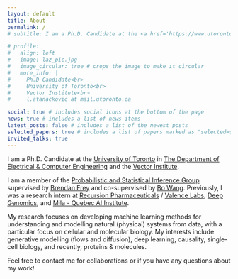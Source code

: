 ```yaml
---
layout: default
title: About
permalink: /
# subtitle: I am a Ph.D. Candidate at the <a href='https://www.utoronto.ca/'>University of Toronto</a> in <a href='https://www.ece.utoronto.ca/'>The Department of Electrical & Computer Engineering</a> and the <a href='https://vectorinstitute.ai/'>Vector Institute</a>.

# profile:
#   align: left
#   image: laz_pic.jpg
#   image_circular: true # crops the image to make it circular
#   more_info: |
#     Ph.D Candidate<br>
#     University of Toronto<br>
#     Vector Institute<br>
#     l.atanackovic at mail.utoronto.ca

social: true # includes social icons at the bottom of the page
news: true # includes a list of news items
latest_posts: false # includes a list of the newest posts
selected_papers: true # includes a list of papers marked as "selected={true}"
invited_talks: true
---
```


 I am a Ph.D. Candidate at the <a href='https://www.utoronto.ca/'>University of Toronto</a> in <a href='https://www.ece.utoronto.ca/'>The Department of Electrical & Computer Engineering</a> and the <a href='https://vectorinstitute.ai/'>Vector Institute</a>.

I am a member of the <a href='https://psi.toronto.edu/'>Probabilistic and Statistical Inference Group</a> supervised by <a href='https://psi.toronto.edu/~frey/'>Brendan Frey</a> and co-supervised by <a href='https://wanglab.ai/people.html'>Bo Wang</a>. Previously, I was a research intern at <a href='https://www.recursion.com/'>Recursion Pharmaceuticals</a> / <a href='https://www.valencelabs.com/'>Valence Labs</a>, <a href='https://www.deepgenomics.com/'>Deep Genomics</a>, and <a href='https://mila.quebec/en/'>Mila - Quebec AI Institute</a>.

My research focuses on developing machine learning methods for understanding and modelling natural (physical) systems from data, with a particular focus on cellular and molecular biology. My interests include generative modelling (flows and diffusion), deep learning, causality, single-cell biology, and recently, proteins & molecules.

Feel free to contact me for collaborations or if you have any questions about my work!
